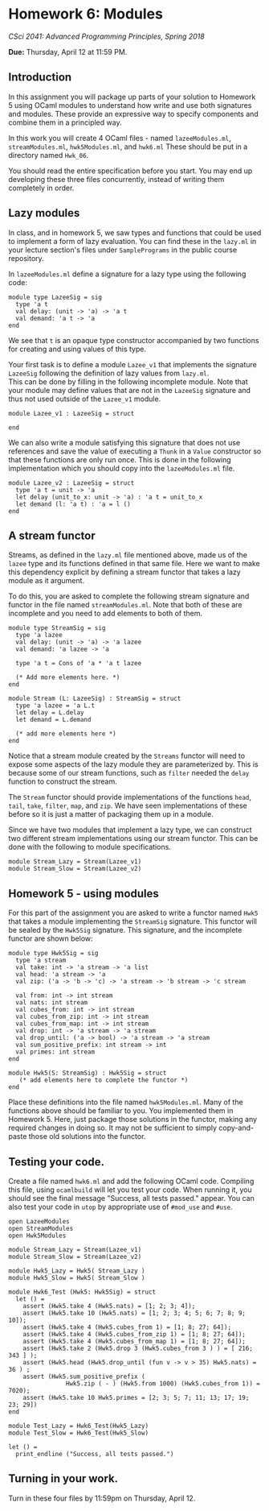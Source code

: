 # Homework 6: Modules

*CSci 2041: Advanced Programming Principles, Spring 2018*

**Due:** Thursday, April 12 at 11:59 PM.

## Introduction

In this assignment you will package up parts of your solution to
Homework 5 using OCaml modules to understand how write and use both
signatures and modules.  These provide an expressive way to specify
components and combine them in a principled way.

In this work you will create 4 OCaml files - named
``lazeeModules.ml``, ``streamModules.ml``, ``hwk5Modules.ml``, and
``hwk6.ml`` These should be put in a directory named ``Hwk_06``.

You should read the entire specification before you start.  You may
end up developing these three files concurrently, instead of writing
them completely in order.

## Lazy modules

In class, and in homework 5, we saw types and functions that could be
used to implement a form of lazy evaluation.  You can find these in
the ``lazy.ml`` in your lecture section's files under
``SamplePrograms`` in the public course repository.

In ``lazeeModules.ml`` define a signature for a lazy type using the
following code:
```
module type LazeeSig = sig
  type 'a t
  val delay: (unit -> 'a) -> 'a t
  val demand: 'a t -> 'a 
end
```
We see that ``t`` is an opaque type constructor accompanied by two
functions for creating and using values of this type.

Your first task is to define a module ``Lazee_v1`` that implements the
signature ``LazeeSig`` following the definition of lazy values from ``lazy.ml``.  
This can be done by filling in the following
incomplete module.  Note that your module may define values that are
not in the ``LazeeSig`` signature and thus not used outside of the
``Lazee_v1`` module.
```
module Lazee_v1 : LazeeSig = struct

end
```

We can also write a module satisfying this signature that does not use
references and save the value of executing a ``Thunk`` in a ``Value``
constructor so that these functions are only run once.  This is done
in the following implementation which you should copy into the
``lazeeModules.ml`` file.
```
module Lazee_v2 : LazeeSig = struct
  type 'a t = unit -> 'a
  let delay (unit_to_x: unit -> 'a) : 'a t = unit_to_x
  let demand (l: 'a t) : 'a = l ()
end
```


## A stream functor

Streams, as defined in the ``lazy.ml`` file mentioned above, made us
of the ``lazee`` type and its functions defined in that same file.
Here we want to make this dependency explicit by defining a stream
functor that takes a lazy module as it argument.

To do this, you are asked to complete the following stream signature
and functor in the file named ``streamModules.ml``.  Note that both of 
these are incomplete and you need to add elements to both of them. 
```
module type StreamSig = sig
  type 'a lazee
  val delay: (unit -> 'a) -> 'a lazee
  val demand: 'a lazee -> 'a 

  type 'a t = Cons of 'a * 'a t lazee

  (* Add more elements here. *)
end

module Stream (L: LazeeSig) : StreamSig = struct
  type 'a lazee = 'a L.t
  let delay = L.delay
  let demand = L.demand

  (* add more elements here *)
end
```

Notice that a stream module created by the ``Streams`` functor will
need to expose some aspects of the lazy module they are parameterized
by.  This is because some of our stream functions, such as ``filter``
needed the ``delay`` function to construct the stream.

The ``Stream`` functor should provide implementations of the
functions ``head``, ``tail``, ``take``, ``filter``, ``map``, and
``zip``.  We have seen implementations of these before so it is just a
matter of packaging them up in a module.

Since we have two modules that implement a lazy type, we can construct
two different stream implementations using our stream functor.  This
can be done with the following to module specifications.

```
module Stream_Lazy = Stream(Lazee_v1)
module Stream_Slow = Stream(Lazee_v2)
```

## Homework 5 - using modules

For this part of the assignment you are asked to write a functor named
``Hwk5`` that takes a module implementing the ``StreamSig``
signature.  This functor will be sealed by the ``Hwk5Sig`` signature.
This signature, and the incomplete functor are shown below:
```
module type Hwk5Sig = sig
  type 'a stream
  val take: int -> 'a stream -> 'a list
  val head: 'a stream -> 'a
  val zip: ('a -> 'b -> 'c) -> 'a stream -> 'b stream -> 'c stream

  val from: int -> int stream
  val nats: int stream
  val cubes_from: int -> int stream
  val cubes_from_zip: int -> int stream
  val cubes_from_map: int -> int stream
  val drop: int -> 'a stream -> 'a stream
  val drop_until: ('a -> bool) -> 'a stream -> 'a stream
  val sum_positive_prefix: int stream -> int
  val primes: int stream
end

module Hwk5(S: StreamSig) : Hwk5Sig = struct
   (* add elements here to complete the functor *)
end
```

Place these definitions into the file named ``hwk5Modules.ml``.
Many of the functions above should be familiar to you.  You
implemented them in Homework 5.  Here, just package those solutions in
the functor, making any required changes in doing so.  It may not be
sufficient to simply copy-and-paste those old solutions into the
functor.

## Testing your code.

Create a file named ``hwk6.ml`` and add the following OCaml code.
Compiling this file, using ``ocamlbuild`` will let you test your
code.  When running it, you should see the final message "Success, all
tests passed." appear.  You can also test your code in ``utop`` by
appropriate use of ``#mod_use`` and ``#use``.

```
open LazeeModules
open StreamModules
open Hwk5Modules

module Stream_Lazy = Stream(Lazee_v1)
module Stream_Slow = Stream(Lazee_v2)

module Hwk5_Lazy = Hwk5( Stream_Lazy )
module Hwk5_Slow = Hwk5( Stream_Slow )

module Hwk6_Test (Hwk5: Hwk5Sig) = struct
  let () =
    assert (Hwk5.take 4 (Hwk5.nats) = [1; 2; 3; 4]);
    assert (Hwk5.take 10 (Hwk5.nats) = [1; 2; 3; 4; 5; 6; 7; 8; 9; 10]);
    assert (Hwk5.take 4 (Hwk5.cubes_from 1) = [1; 8; 27; 64]);
    assert (Hwk5.take 4 (Hwk5.cubes_from_zip 1) = [1; 8; 27; 64]);
    assert (Hwk5.take 4 (Hwk5.cubes_from_map 1) = [1; 8; 27; 64]);
    assert (Hwk5.take 2 (Hwk5.drop 3 (Hwk5.cubes_from 3 ) ) = [ 216; 343 ] );
    assert (Hwk5.head (Hwk5.drop_until (fun v -> v > 35) Hwk5.nats) = 36 ) ;
    assert (Hwk5.sum_positive_prefix (
                Hwk5.zip ( - ) (Hwk5.from 1000) (Hwk5.cubes_from 1)) = 7020);
    assert (Hwk5.take 10 Hwk5.primes = [2; 3; 5; 7; 11; 13; 17; 19; 23; 29])
end

module Test_Lazy = Hwk6_Test(Hwk5_Lazy)
module Test_Slow = Hwk6_Test(Hwk5_Slow)

let () =
  print_endline ("Success, all tests passed.")
```


## Turning in your work.

Turn in these four files by 11:59pm on Thursday, April 12.
